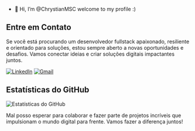 - 👋 Hi, I’m @ChrystianMSC
welcome to my profile :)


## Entre em Contato

Se você está procurando um desenvolvedor fullstack apaixonado, resiliente e orientado para soluções, estou sempre aberto a novas oportunidades e desafios. Vamos conectar ideias e criar soluções digitais impactantes juntos.

[![LinkedIn](https://img.shields.io/badge/LinkedIn-0A66C2?style=for-the-badge&logo=linkedin&logoColor=white)](https://www.linkedin.com/in/chrystian-martins/)
[![Gmail](https://img.shields.io/badge/gmail-EA4335?style=for-the-badge&logo=gmail&logoColor=white)](mailto:chrystianmsc@gmail.com)

## Estatísticas do GitHub

![Estatísticas do GitHub](https://github-readme-stats.vercel.app/api?username=ChrystianMSC&show_icons=true&theme=dark)


Mal posso esperar para colaborar e fazer parte de projetos incríveis que impulsionam o mundo digital para frente. Vamos fazer a diferença juntos!
